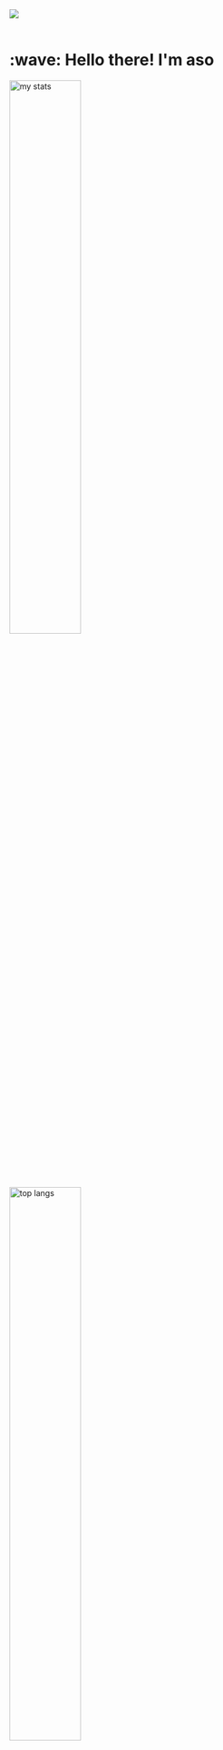 <img src="https://github.com/Anmol-Baranwal/Cool-GIFs-For-GitHub/assets/74038190/d48893bd-0757-481c-8d7e-ba3e163feae7" />
<br><br>

<h1 align="left" id="macropower-title">:wave: Hello there! I'm aso</h1>
  <img alt="my stats" width="50%" src="https://github-readme-stats.vercel.app/api?username=aso-off&show_icons=true&theme=dracula"/>
  <img alt="top langs" width="50%" src="https://github-readme-stats.vercel.app/api/top-langs/?username=aso-off&layout=compact&theme=dracula"/>

## Info:
```ruby
CONST aso =
{
  pronouns: "He" | "him",
  use-tool: ["Visual_Studio", "JetBrains Family"],
  backend: ["Java", "Python"],
  frontend: ["HTML", "CSS", "JavaScript", "React", "VUE"],
  database: ["MySQL"],
  learning：["C++", "TypeScript", "NodeJS", "NextJS"],
  goal: "unknown"
}
```
<!--START_SECTION:waka-->
![Code Time](http://img.shields.io/badge/Code%20Time-38%20hrs%207%20mins-blue)

![Profile Views](http://img.shields.io/badge/Profile%20Views-1675-blue)

**I'm a Night 🦉** 

```text
🌞 Morning                20 commits          ███░░░░░░░░░░░░░░░░░░░░░░   10.81 % 
🌆 Daytime                61 commits          ████████░░░░░░░░░░░░░░░░░   32.97 % 
🌃 Evening                100 commits         ██████████████░░░░░░░░░░░   54.05 % 
🌙 Night                  4 commits           █░░░░░░░░░░░░░░░░░░░░░░░░   02.16 % 
```


📊 **This Week I Spent My Time On** 

```text
💬 Programming Languages: 
JavaScript               7 mins              ████████░░░░░░░░░░░░░░░░░   32.80 % 
Image (svg)              7 mins              ████████░░░░░░░░░░░░░░░░░   32.74 % 
CSS                      2 mins              ███░░░░░░░░░░░░░░░░░░░░░░   11.95 % 
Git                      2 mins              ███░░░░░░░░░░░░░░░░░░░░░░   11.78 % 
Java                     1 min               █░░░░░░░░░░░░░░░░░░░░░░░░   04.95 % 

🔥 Editors: 
VS Code                  8 mins              ██████████░░░░░░░░░░░░░░░   38.74 % 
PyCharm                  7 mins              █████████░░░░░░░░░░░░░░░░   34.27 % 
WebStorm                 4 mins              ████░░░░░░░░░░░░░░░░░░░░░   17.79 % 
Intellijidea             1 min               █░░░░░░░░░░░░░░░░░░░░░░░░   04.95 % 
Android Studio           0 secs              █░░░░░░░░░░░░░░░░░░░░░░░░   04.25 % 
```


 Last Updated on 25/03/2024 UTC
<!--END_SECTION:waka-->


## Codewars:

![codewars](https://www.codewars.com/users/aso_off/badges/large)

<h2 align="left">Languages-Frameworks-Tools: </h2>
<br/>
<div align="center">
<img src="https://skillicons.dev/icons?i=java,python,javascript,typescript&theme=dark" /><br>
  <img src="https://skillicons.dev/icons?i=html,css,react,vue,bootstrap,nodejs,nextjs,mysql&theme=dark" /><br>
  <img src="https://skillicons.dev/icons?i=vscode,idea,webstorm,git,figma,ps&theme=dark" /><br>
</div>

## Contact:

me@aso-off.social
